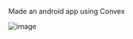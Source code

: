 Made an android app using Convex

![image](https://github.com/user-attachments/assets/5ce49748-21a3-4e65-a9d5-6ae4204d580c)
